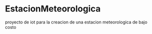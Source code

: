 # EstacionMeteorologica
proyecto de iot para la creacion de una estacion meteorologica de bajo costo
